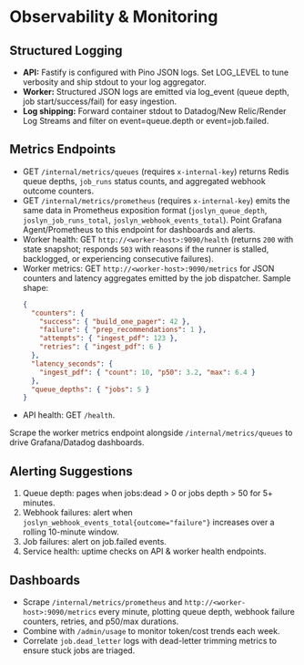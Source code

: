 # Observability & Monitoring

## Structured Logging

- **API:** Fastify is configured with Pino JSON logs. Set LOG_LEVEL to tune verbosity and ship stdout to your log aggregator.
- **Worker:** Structured JSON logs are emitted via log_event (queue depth, job start/success/fail) for easy ingestion.
- **Log shipping:** Forward container stdout to Datadog/New Relic/Render Log Streams and filter on event=queue.depth or event=job.failed.

## Metrics Endpoints

- GET `/internal/metrics/queues` (requires `x-internal-key`) returns Redis queue depths, `job_runs` status counts, and aggregated webhook outcome counters.
- GET `/internal/metrics/prometheus` (requires `x-internal-key`) emits the same data in Prometheus exposition format (`joslyn_queue_depth`, `joslyn_job_runs_total`, `joslyn_webhook_events_total`). Point Grafana Agent/Prometheus to this endpoint for dashboards and alerts.
- Worker health: GET `http://<worker-host>:9090/health` (returns `200` with state snapshot; responds `503` with reasons if the runner is stalled, backlogged, or experiencing consecutive failures).
- Worker metrics: GET `http://<worker-host>:9090/metrics` for JSON counters and latency aggregates emitted by the job dispatcher. Sample shape:
  ```json
  {
    "counters": {
      "success": { "build_one_pager": 42 },
      "failure": { "prep_recommendations": 1 },
      "attempts": { "ingest_pdf": 123 },
      "retries": { "ingest_pdf": 6 }
    },
    "latency_seconds": {
      "ingest_pdf": { "count": 10, "p50": 3.2, "max": 6.4 }
    },
    "queue_depths": { "jobs": 5 }
  }
  ```
- API health: GET `/health`.

Scrape the worker metrics endpoint alongside `/internal/metrics/queues` to drive Grafana/Datadog dashboards.

## Alerting Suggestions

1. Queue depth: pages when jobs:dead > 0 or jobs depth > 50 for 5+ minutes.
2. Webhook failures: alert when `joslyn_webhook_events_total{outcome="failure"}` increases over a rolling 10-minute window.
3. Job failures: alert on job.failed events.
4. Service health: uptime checks on API & worker health endpoints.

## Dashboards

- Scrape `/internal/metrics/prometheus` and `http://<worker-host>:9090/metrics` every minute, plotting queue depth, webhook failure counters, retries, and p50/max durations.
- Combine with `/admin/usage` to monitor token/cost trends each week.
- Correlate `job.dead_letter` logs with dead-letter trimming metrics to ensure stuck jobs are triaged.
